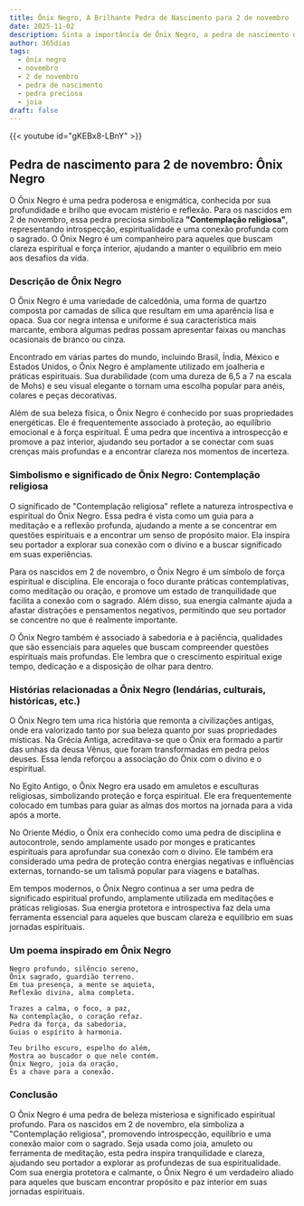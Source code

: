 ```yaml
---
title: Ônix Negro, A Brilhante Pedra de Nascimento para 2 de novembro
date: 2025-11-02
description: Sinta a importância de Ônix Negro, a pedra de nascimento de 2 de novembro que simboliza Contemplação religiosa. Deixe que sua beleza e significado iluminem seu dia.
author: 365dias
tags:
  - ônix negro
  - novembro
  - 2 de novembro
  - pedra de nascimento
  - pedra preciosa
  - joia
draft: false
---
```


{{< youtube id="gKEBx8-LBnY" >}}

## Pedra de nascimento para 2 de novembro: Ônix Negro

O Ônix Negro é uma pedra poderosa e enigmática, conhecida por sua profundidade e brilho que evocam mistério e reflexão. Para os nascidos em 2 de novembro, essa pedra preciosa simboliza **"Contemplação religiosa"**, representando introspecção, espiritualidade e uma conexão profunda com o sagrado. O Ônix Negro é um companheiro para aqueles que buscam clareza espiritual e força interior, ajudando a manter o equilíbrio em meio aos desafios da vida.

### Descrição de Ônix Negro

O Ônix Negro é uma variedade de calcedônia, uma forma de quartzo composta por camadas de sílica que resultam em uma aparência lisa e opaca. Sua cor negra intensa e uniforme é sua característica mais marcante, embora algumas pedras possam apresentar faixas ou manchas ocasionais de branco ou cinza.

Encontrado em várias partes do mundo, incluindo Brasil, Índia, México e Estados Unidos, o Ônix Negro é amplamente utilizado em joalheria e práticas espirituais. Sua durabilidade (com uma dureza de 6,5 a 7 na escala de Mohs) e seu visual elegante o tornam uma escolha popular para anéis, colares e peças decorativas.

Além de sua beleza física, o Ônix Negro é conhecido por suas propriedades energéticas. Ele é frequentemente associado à proteção, ao equilíbrio emocional e à força espiritual. É uma pedra que incentiva a introspecção e promove a paz interior, ajudando seu portador a se conectar com suas crenças mais profundas e a encontrar clareza nos momentos de incerteza.

### Simbolismo e significado de Ônix Negro: Contemplação religiosa

O significado de "Contemplação religiosa" reflete a natureza introspectiva e espiritual do Ônix Negro. Essa pedra é vista como um guia para a meditação e a reflexão profunda, ajudando a mente a se concentrar em questões espirituais e a encontrar um senso de propósito maior. Ela inspira seu portador a explorar sua conexão com o divino e a buscar significado em suas experiências.

Para os nascidos em 2 de novembro, o Ônix Negro é um símbolo de força espiritual e disciplina. Ele encoraja o foco durante práticas contemplativas, como meditação ou oração, e promove um estado de tranquilidade que facilita a conexão com o sagrado. Além disso, sua energia calmante ajuda a afastar distrações e pensamentos negativos, permitindo que seu portador se concentre no que é realmente importante.

O Ônix Negro também é associado à sabedoria e à paciência, qualidades que são essenciais para aqueles que buscam compreender questões espirituais mais profundas. Ele lembra que o crescimento espiritual exige tempo, dedicação e a disposição de olhar para dentro.

### Histórias relacionadas a Ônix Negro (lendárias, culturais, históricas, etc.)

O Ônix Negro tem uma rica história que remonta a civilizações antigas, onde era valorizado tanto por sua beleza quanto por suas propriedades místicas. Na Grécia Antiga, acreditava-se que o Ônix era formado a partir das unhas da deusa Vênus, que foram transformadas em pedra pelos deuses. Essa lenda reforçou a associação do Ônix com o divino e o espiritual.

No Egito Antigo, o Ônix Negro era usado em amuletos e esculturas religiosas, simbolizando proteção e força espiritual. Ele era frequentemente colocado em tumbas para guiar as almas dos mortos na jornada para a vida após a morte.

No Oriente Médio, o Ônix era conhecido como uma pedra de disciplina e autocontrole, sendo amplamente usado por monges e praticantes espirituais para aprofundar sua conexão com o divino. Ele também era considerado uma pedra de proteção contra energias negativas e influências externas, tornando-se um talismã popular para viagens e batalhas.

Em tempos modernos, o Ônix Negro continua a ser uma pedra de significado espiritual profundo, amplamente utilizada em meditações e práticas religiosas. Sua energia protetora e introspectiva faz dela uma ferramenta essencial para aqueles que buscam clareza e equilíbrio em suas jornadas espirituais.

### Um poema inspirado em Ônix Negro

```
Negro profundo, silêncio sereno,  
Ônix sagrado, guardião terreno.  
Em tua presença, a mente se aquieta,  
Reflexão divina, alma completa.  

Trazes a calma, o foco, a paz,  
Na contemplação, o coração refaz.  
Pedra da força, da sabedoria,  
Guias o espírito à harmonia.  

Teu brilho escuro, espelho do além,  
Mostra ao buscador o que nele contém.  
Ônix Negro, joia da oração,  
És a chave para a conexão.
```

### Conclusão

O Ônix Negro é uma pedra de beleza misteriosa e significado espiritual profundo. Para os nascidos em 2 de novembro, ela simboliza a "Contemplação religiosa", promovendo introspecção, equilíbrio e uma conexão maior com o sagrado. Seja usada como joia, amuleto ou ferramenta de meditação, esta pedra inspira tranquilidade e clareza, ajudando seu portador a explorar as profundezas de sua espiritualidade. Com sua energia protetora e calmante, o Ônix Negro é um verdadeiro aliado para aqueles que buscam encontrar propósito e paz interior em suas jornadas espirituais.